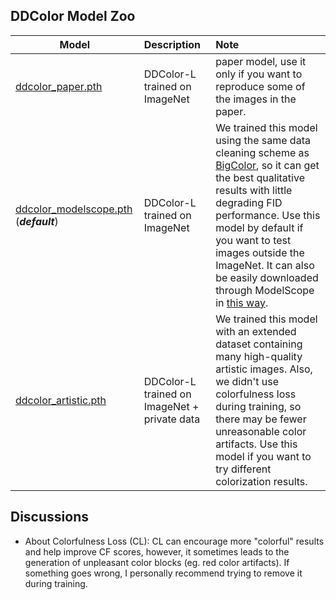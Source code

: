 ## DDColor Model Zoo

| Model                 | Description          |  Note |
| ---------------------- | :------------------ | :-----|
| [ddcolor_paper.pth](https://huggingface.co/piddnad/DDColor-models/resolve/main/ddcolor_paper.pth)      | DDColor-L trained on ImageNet   | paper model, use it only if you want to reproduce some of the images in the paper.
| [ddcolor_modelscope.pth](https://huggingface.co/piddnad/DDColor-models/resolve/main/ddcolor_modelscope.pth) (***default***)  | DDColor-L trained on ImageNet   | We trained this model using the same data cleaning scheme as [BigColor](https://github.com/KIMGEONUNG/BigColor/issues/2#issuecomment-1196287574), so it can get the best qualitative results with little degrading FID performance. Use this model by default if you want to test images outside the ImageNet. It can also be easily downloaded through ModelScope in [this way](README.md#inference-from-local).
| [ddcolor_artistic.pth](https://huggingface.co/piddnad/DDColor-models/resolve/main/ddcolor_artistic.pth) | DDColor-L trained on ImageNet + private data | We trained this model with an extended dataset containing many high-quality artistic images. Also, we didn't use colorfulness loss during training, so there may be fewer unreasonable color artifacts. Use this model if you want to try different colorization results.


## Discussions

* About Colorfulness Loss (CL): CL can encourage more "colorful" results and help improve CF scores, however, it sometimes leads to the generation of unpleasant color blocks (eg. red color artifacts). If something goes wrong, I personally recommend trying to remove it during training.

